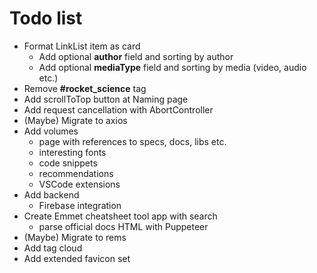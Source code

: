 # Todo list

* Format LinkList item as card
  * Add optional **author** field and sorting by author
  * Add optional **mediaType** field and sorting by media (video, audio etc.)
* Remove **#rocket_science** tag
* Add scrollToTop button at Naming page
* Add request cancellation with AbortController
* (Maybe) Migrate to axios
* Add volumes
  * page with references to specs, docs, libs etc.
  * interesting fonts
  * code snippets
  * recommendations
  * VSCode extensions
* Add backend
  * Firebase integration
* Create Emmet cheatsheet tool app with search
  * parse official docs HTML with Puppeteer
* (Maybe) Migrate to rems
* Add tag cloud
* Add extended favicon set
